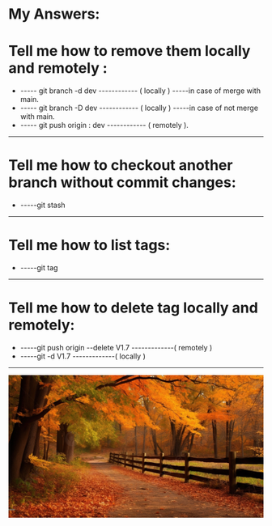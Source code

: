 # My Answers:

 # Tell me how to remove them locally and remotely :
 * ----- git branch -d dev      ------------ ( locally  ) -----in case of merge with main.
 * ----- git branch -D dev      ------------ ( locally  ) -----in case of not merge with main.
 * ----- git push origin : dev  ------------ ( remotely ).

-------------------------------------------------------------------------------------------------------

#  Tell me how to checkout another branch without commit changes:
  * -----git stash 

 -------------------------------------------------------------------------------------------------------

#  Tell me how to list tags:
   * -----git tag

-------------------------------------------------------------------------------------------------------

#  Tell me how to delete tag locally and remotely:
   * -----git push origin --delete V1.7 -------------( remotely )
   * -----git -d V1.7                  -------------( locally  ) 

-------------------------------------------------------------------------------------------------------

![view image](./viweimage.png)